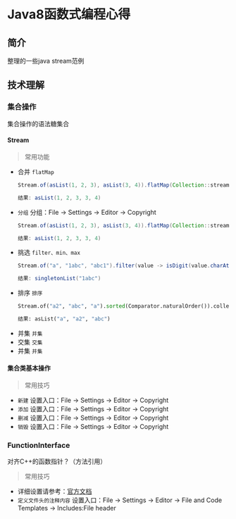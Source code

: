 # Java8函数式编程心得

## 简介

整理的一些java stream范例

## 技术理解

### 集合操作

集合操作的语法糖集合

#### Stream

> 常用功能

- 合并 `flatMap`
  ``` Java
  Stream.of(asList(1, 2, 3), asList(3, 4)).flatMap(Collection::stream).collect(toList())
  
  结果: asList(1, 2, 3, 3, 4)
  ```
- `分组` 分组：File -> Settings -> Editor -> Copyright
  ``` Java
  Stream.of(asList(1, 2, 3), asList(3, 4)).flatMap(Collection::stream).collect(toList())

  结果: asList(1, 2, 3, 3, 4)
  ```
- 挑选 `filter、min、max`
  ``` Java
  Stream.of("a", "1abc", "abc1").filter(value -> isDigit(value.charAt(0))).collect(toList())

  结果: singletonList("1abc")
  ```
- 排序 `排序` 
  ``` python
  Stream.of("a2", "abc", "a").sorted(Comparator.naturalOrder()).collect(toList())

  结果: asList("a", "a2", "abc")
  ```
- 并集 `并集` 
- 交集 `交集` 
- 并集 `并集` 

#### 集合类基本操作

> 常用技巧

- `新建` 设置入口：File -> Settings -> Editor -> Copyright
- `添加` 设置入口：File -> Settings -> Editor -> Copyright
- `删减` 设置入口：File -> Settings -> Editor -> Copyright
- `销毁` 设置入口：File -> Settings -> Editor -> Copyright

### FunctionInterface

对齐C++的函数指针？（方法引用）

> 常用技巧

- 详细设置请参考：[官方文档](https://www.jetbrains.com/help/idea/2021.3/configuring-project-and-ide-settings.html)
- `定义文件头的注释内容` 设置入口：File -> Settings -> Editor -> File and Code Templates -> Includes:File header
